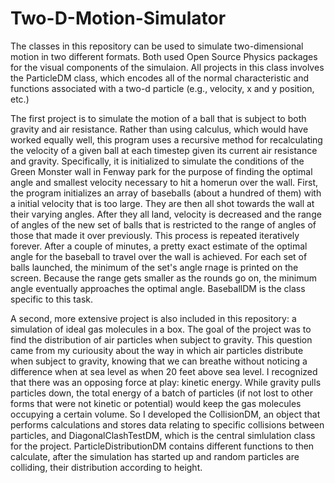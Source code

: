 # Two-D-Motion-Simulator
The classes in this repository can be used to simulate two-dimensional motion in two different formats. Both used Open Source 
Physics packages for the visual components of the simulaion. All projects in this class involves the ParticleDM class, which encodes all of the normal characteristic and functions associated with a two-d particle (e.g., velocity, x and y position, etc.)

The first project is to simulate the motion of a ball that is subject to both gravity and air resistance. Rather than using calculus, which would have worked equally well, this program uses a recursive method for recalculating the velocity of a given ball at each timestep given its current air resistance and gravity. Specifically, it is initialized to simulate the conditions of the Green Monster wall in Fenway park for the purpose of finding the optimal angle and smallest velocity necessary to hit a homerun over the wall. First, the program initializes an array of baseballs (about a hundred of them) with a initial velocity that is too large. They are then all shot towards the wall at their varying angles. After they all land, velocity is decreased and the range of angles of the new set of balls that is restricted to the range of angles of those that made it over previously. This process is repeated iteratively forever. After a couple of minutes, a pretty exact estimate of the optimal angle for the baseball to travel over the wall is achieved. For each set of balls launched, the minimum of the set's angle rnage is printed on the screen. Because the range gets smaller as the rounds go on, the minimum angle eventually approaches the optimal angle. BaseballDM is the class specific to this task.

A second, more extensive project is also included in this repository: a simulation of ideal gas molecules in a box. The goal of the project was to find the distribution of air particles when subject to gravity. This question came from my curiousity about the way in which air particles distribute when subject to gravity, knowing that we can breathe without noticing a difference when at sea level as when 20 feet above sea level. I recognized that there was an opposing force at play: kinetic energy. While gravity pulls particles down, the total energy of a batch of particles (if not lost to other forms that were
not kinetic or potential) would keep the gas molecules occupying a certain volume. So I developed the CollisionDM, an object that performs calculations and stores data relating to specific collisions between particles, and DiagonalClashTestDM, which is the central simlulation class for the project. ParticleDistributionDM contains different functions to then calculate, after the simulation has started up and random particles are colliding, their distribution according to height.
